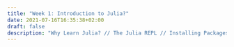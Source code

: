 ```yaml
---
title: "Week 1: Introduction to Julia?"
date: 2021-07-16T16:35:38+02:00
draft: false
description: "Why Learn Julia? // The Julia REPL // Installing Packages // Pluto"
---
```




